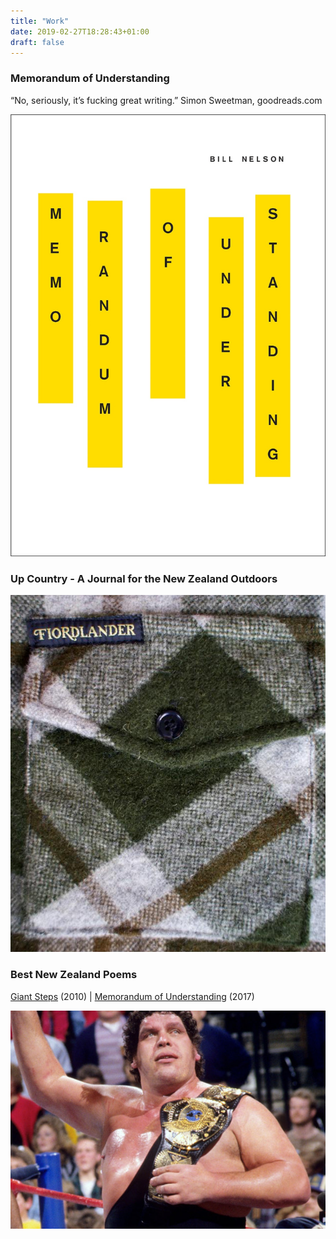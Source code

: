 ```yaml
---
title: "Work"
date: 2019-02-27T18:28:43+01:00
draft: false
---
```


### Memorandum of Understanding

“No, seriously, it’s fucking great writing.”
Simon Sweetman, goodreads.com

[![Memorandum of Understanding](/images/work/MOU.jpg)](http://vup.victoria.ac.nz/memorandum-of-understanding/)

### Up Country - A Journal for the New Zealand Outdoors

[![A bushshirt](/images/work/bushshirt.jpg)](https://upcountry.co.nz)

### Best New Zealand Poems

[Giant Steps](https://www.bestnewzealandpoems.org.nz/past-issues/2010-contents/bill-nelson/) (2010) | 
[Memorandum of Understanding](https://www.bestnewzealandpoems.org.nz/past-issues/2016-contents/bill-nelson/) (2017)

[![A Champion](/images/work/andre.jpg)](https://www.bestnewzealandpoems.org.nz/past-issues/2016-contents/bill-nelson/)
